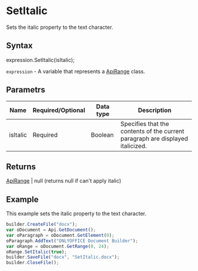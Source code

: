 # SetItalic

Sets the italic property to the text character.

## Syntax

expression.SetItalic(isItalic);

`expression` - A variable that represents a [ApiRange](../ApiRange.md) class.

## Parametrs

| **Name** | **Required/Optional** | **Data type** | **Description** |
| ------------- | ------------- | ------------- | ------------- |
| isItalic | Required | Boolean | Specifies that the contents of the current paragraph are displayed italicized. |

## Returns

[ApiRange](../ApiRange.md) &#124; null (returns null if can't apply italic)

## Example

This example sets the italic property to the text character.

```javascript
builder.CreateFile("docx");
var oDocument = Api.GetDocument();
var oParagraph = oDocument.GetElement(0);
oParagraph.AddText("ONLYOFFICE Document Builder");
var oRange = oDocument.GetRange(0, 24);
oRange.SetItalic(true);
builder.SaveFile("docx", "SetItalic.docx");
builder.CloseFile();
```